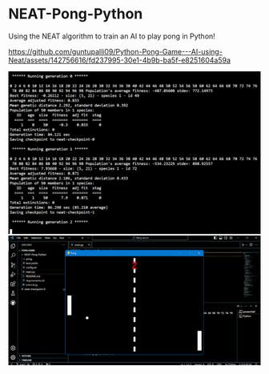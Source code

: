 # NEAT-Pong-Python
Using the NEAT algorithm to train an AI to play pong in Python!


https://github.com/guntupalli09/Python-Pong-Game---AI-using-Neat/assets/142756616/fd237995-30e1-4b9b-ba5f-e8251604a59a



<img src="Execution.png">

<img src="image.png">


